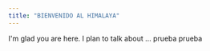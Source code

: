 ```yaml
---
title: "BIENVENIDO AL HIMALAYA"
---
```


I'm glad you are here. I plan to talk about ...
prueba prueba

